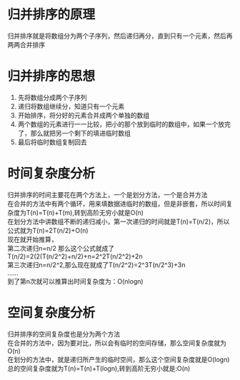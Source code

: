 # 归并排序的原理
归并排序就是将数组分为两个子序列，然后递归再分，直到只有一个元素，然后再两两合并排序
# 归并排序的思想
1. 先将数组分成两个子序列
2. 递归将数组继续分，知道只有一个元素
3. 开始排序，将分好的元素合并成两个单独的数组
4. 两个数组的元素进行一一比较，把小的那个放到临时的数组中，如果一个放完了，那么就把另一个剩下的填进临时数组
5. 最后将临时数组复制回去
# 时间复杂度分析
归并排序的时间主要花在两个方法上，一个是划分方法，一个是合并方法<br>
在合并的方法中有两个循环，用来填数据进临时的数组，但是非嵌套，所以时间复杂度为T(n)=T(n)+T(m),转到高阶无穷小就是O(n)<br>
在划分方法中讲数组不断的递归减小，第一次递归的时间就是T(n)=T(n/2)，所以公式就为T(n)=2T(n/2)+O(n)<br>
现在就开始推算，<br>
第二次递归n=n/2 那么这个公式就成了T(n/2)=2(2(T(n/2^2)+n/2)+n=2^2T(n/2^2)+2n<br>
             第三次递归n=n/2^2,那么现在就成了T(n/2^2)=2^3T(n/2^3)+3n<br>
             ……<br>
             到了第n次就可以推算出时间复杂度为：O(nlogn)
# 空间复杂度分析
归并排序的空间复杂度也是分为两个方法<br>
在合并的方法中，因为要对比，所以会有临时的空间存储，那么空间复杂度就为O(n)<br>
在划分的方法中，就是递归所产生的临时空间，那么这个空间复杂度就是O(logn)<br>
总的空间复杂度就为T(n)=T(n)+T(logn),转到高阶无穷小就是:O(n)

